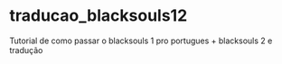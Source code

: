 # traducao_blacksouls12
Tutorial de como passar o blacksouls 1 pro portugues + blacksouls 2 e tradução
